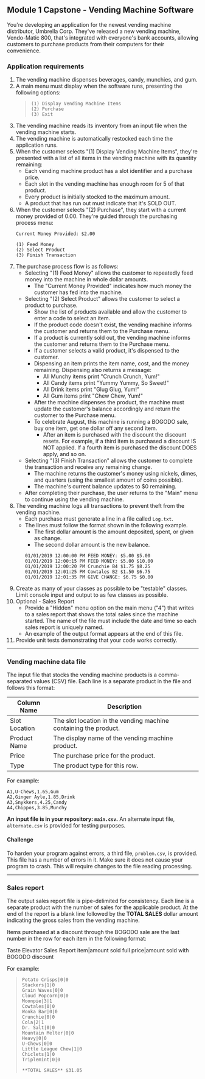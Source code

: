 ## Module 1 Capstone - Vending Machine Software

You're developing an application for the newest vending machine distributor,
Umbrella Corp. They've released a new vending machine, Vendo-Matic 800, that's integrated
with everyone's bank accounts, allowing customers to purchase products from their computers for their convenience.

### Application requirements

1. The vending machine dispenses beverages, candy, munchies, and gum.
2. A main menu must display when the software runs, presenting the following options:
    > ```
    > (1) Display Vending Machine Items
    > (2) Purchase
    > (3) Exit
    > ```
3. The vending machine reads its inventory from an input file when the vending machine
starts. 
4. The vending machine is automatically restocked each time the application runs.
5. When the customer selects "(1) Display Vending Machine Items", they're presented
with a list of all items in the vending machine with its quantity remaining:
    - Each vending machine product has a slot identifier and a purchase price.
    - Each slot in the vending machine has enough room for 5 of that product.
    - Every product is initially stocked to the maximum amount.
    - A product that has run out must indicate that it's SOLD OUT.
6. When the customer selects "(2) Purchase", they start with a current money provided of 0.00.
They're guided through the purchasing process menu:
    ```
    Current Money Provided: $2.00
    
    (1) Feed Money
    (2) Select Product
    (3) Finish Transaction
    
    ```
7. The purchase process flow is as follows:
    - Selecting "(1) Feed Money" allows the customer to repeatedly feed money into the
    machine in whole dollar amounts.
        - The "Current Money Provided" indicates how much money the customer
        has fed into the machine.
    - Selecting "(2) Select Product" allows the customer to select a product to
    purchase.
        - Show the list of products available and allow the customer to enter
        a code to select an item.
        - If the product code doesn't exist, the vending machine informs the customer and returns them
        to the Purchase menu.
        - If a product is currently sold out, the vending machine informs the customer and returns them to the
        Purchase menu.
        - If a customer selects a valid product, it's dispensed to the customer.
        - Dispensing an item prints the item name, cost, and the money
        remaining. Dispensing also returns a message:
          - All Munchy items print "Crunch Crunch, Yum!"
          - All Candy items print "Yummy Yummy, So Sweet!"
          - All Drink items print "Glug Glug, Yum!"
          - All Gum items print "Chew Chew, Yum!"
        - After the machine dispenses the product, the machine must update the customer's balance
        accordingly and return the customer to the Purchase menu.
        - To celebrate August, this machine is running a BOGODO sale, buy one
        item, get one dollar off any second item.
            - After an item is purchased with the discount the discount resets. For example, if a third item is purchased a discount IS NOT applied. If a fourth item is purchased the discount DOES apply, and so on.
    - Selecting "(3) Finish Transaction" allows the customer to complete the
    transaction and receive any remaining change.
        - The machine returns the customer's money using nickels, dimes, and quarters
        (using the smallest amount of coins possible).
        - The machine's current balance updates to $0 remaining.
    - After completing their purchase, the user returns to the "Main" menu to
    continue using the vending machine.
8. The vending machine logs all transactions to prevent theft from the vending machine.
   - Each purchase must generate a line in a file called `Log.txt`.
   - The lines must follow the format shown in the following example.
       - The first dollar amount is the amount deposited, spent, or given as change.
       - The second dollar amount is the new balance.
        ```
        01/01/2019 12:00:00 PM FEED MONEY: $5.00 $5.00 
        01/01/2019 12:00:15 PM FEED MONEY: $5.00 $10.00 
        01/01/2019 12:00:20 PM Crunchie B4 $1.75 $8.25 
        01/01/2019 12:01:25 PM Cowtales B2 $1.50 $6.75 
        01/01/2019 12:01:35 PM GIVE CHANGE: $6.75 $0.00
        ```
9. Create as many of your classes as possible to be "testable" classes. Limit console
input and output to as few classes as possible.
10. Optional - Sales Report
    - Provide a "Hidden" menu option on the main menu ("4") that writes to a sales
    report that shows the total sales since the machine started. The name of the
    file must include the date and time so each sales report is uniquely named.
    - An example of the output format appears at the end of this file.
11. Provide unit tests demonstrating that your code works correctly.
___
### Vending machine data file
The input file that stocks the vending machine products is a comma-separated values (CSV) file. Each line is a separate product in the file and follows this format:

| Column Name   | Description |
----------------|-------------|
| Slot Location | The slot location in the vending machine containing the product.   |
| Product Name  | The display name of the vending machine product.                   |
| Price         | The purchase price for the product.                                |
| Type          | The product type for this row.                                     |

For example:
```
A1,U-Chews,1.65,Gum
A2,Ginger Ayle,1.85,Drink
A3,Snykkers,4.25,Candy
A4,Chippos,3.85,Munchy
```

**An input file is in your repository: `main.csv`.**
An alternate input file, `alternate.csv` is provided for testing purposes.
#### Challenge
To harden your program against errors, a third file, `problem.csv`, is provided. This file has a number of errors in it. Make sure it does not cause your program to crash. This will require changes to the file reading processing. 

 ---
### Sales report
The output sales report file is pipe-delimited for consistency. Each line is a separate product with the number of sales for the applicable product. At the end of the report is a blank line followed by the **TOTAL SALES** dollar amount indicating the gross sales from the vending machine.

Items purchased at a discount through the BOGODO sale are the last number in the row for each item in the following format:

Taste Elevator Sales Report
item|amount sold full price|amount sold with BOGODO discount

For example:
>```
>Potato Crisps|0|0
>Stackers|1|0
>Grain Waves|0|0
>Cloud Popcorn|0|0
>Moonpie|3|1
>Cowtales|0|0
>Wonka Bar|0|0
>Crunchie|0|0
>Cola|2|1
>Dr. Salt|0|0
>Mountain Melter|0|0
>Heavy|0|0
>U-Chews|0|0
>Little League Chew|1|0
>Chiclets|1|0
>Triplemint|0|0
>
>**TOTAL SALES** $31.05
>```
